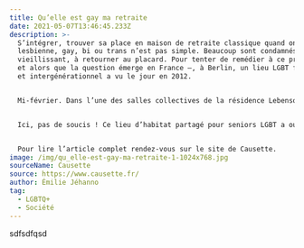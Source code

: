 ```yaml
---
title: Qu’elle est gay ma retraite
date: 2021-05-07T13:46:45.233Z
description: >-
  S’intégrer, trouver sa place en maison de retraite classique quand on est
  lesbienne, gay, bi ou trans n’est pas simple. Beaucoup sont condamnés, en
  vieillissant, à retourner au placard. Pour tenter de remédier à ce problème –
  et alors que la question émerge en France –, à Berlin, un lieu LGBT friendly
  et intergénérationnel a vu le jour en 2012.


  Mi-février. Dans l’une des salles collectives de la résidence Lebensort Vielfalt, située dans le quartier chic de Charlottenburg, à Berlin, l’auditoire est tout ouïe. Une quinzaine d’hommes gays de plus de 60 ans écoutent René avec la plus grande attention. René Koch, 69 ans, ancien maquilleur de stars, célébrité du milieu gay berlinois des années 1970, est venu présenter son livre autobiographique. L’homme fait mouche quand il parle de sa nostalgie de Berlin-Ouest, du fait de vieillir, et surtout quand il lit le poème qu’il a écrit pour un bien-aimé. Ses anecdotes sur la reine d’Angleterre ou le KC, boîte de nuit mythique à l’époque, se succèdent et font marrer l’assemblée. Imagine-t-on pareille scène dans une maison de retraite lambda ? Pas sûr…


  Ici, pas de soucis ! Ce lieu d’habitat partagé pour seniors LGBT a ouvert ses portes il y a cinq ans et a fait un choix intergénérationnel. Au total, trente-quatre résidents, âgés de 25 à 75 ans, vivent dans cet immeuble, qui fait également office de centre culturel LGBT, avec des activités proposées par l’association Schwulenberatung Berlin. Vingt-neuf hommes gays ou bi et cinq femmes, dont une lesbienne. Vieillir différemment, le groupe à l’origine de ce projet, a préféré rester majoritairement entre hommes tout en souhaitant injecter un peu de mixité, aussi bien en termes d’âge que de sexe. Résultats : 60 % d’hommes seniors gays, 20 % de jeunes gays et 20 % de femmes, homos ou pas.


  Pour lire l’article complet rendez-vous sur le site de Causette.
image: /img/qu_elle-est-gay-ma-retraite-1-1024x768.jpg
sourceName: Causette 
source: https://www.causette.fr/
author: Émilie Jéhanno
tag:
  - LGBTQ+
  - Société
---
```

sdfsdfqsd
